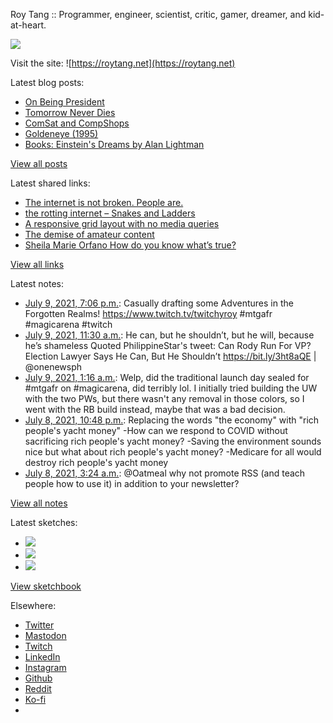 Roy Tang :: Programmer, engineer, scientist, critic, gamer, dreamer, and kid-at-heart.

![](https://roytang.net/static/img/profile.jpg)

Visit the site: ![https://roytang.net](https://roytang.net)

Latest blog posts:

- [On Being President](https://roytang.net/2021/07/on-being-president/)
- [Tomorrow Never Dies](https://roytang.net/2021/07/tomorrow-never-dies/)
- [ComSat and CompShops](https://roytang.net/2021/07/comsat-and-compshops/)
- [Goldeneye (1995)](https://roytang.net/2021/07/goldeneye/)
- [Books: Einstein&#x27;s Dreams by Alan Lightman](https://roytang.net/2021/07/einsteins-dreams/)

[View all posts](https://roytang.net/blog)

Latest shared links:

- [The internet is not broken. People are.](https://roytang.net/2021/07/the-internet-is-not-broken-people-are/)
- [the rotting internet – Snakes and Ladders](https://roytang.net/2021/07/the-rotting-internet-snakes-and-ladders/)
- [A responsive grid layout with no media queries](https://roytang.net/2021/06/a-responsive-grid-layout-with-no-media-queries/)
- [The demise of amateur content](https://roytang.net/2021/06/the-demise-of-amateur-content5-min-well-spent/)
- [Sheila Marie Orfano How do you know what’s true?](https://roytang.net/2021/06/sheila-marie-orfano-how-do-you-know-whats-true/)

[View all links](https://roytang.net/links)

Latest notes:

- [July 9, 2021, 7:06 p.m.](https://roytang.net/2021/07/1413454445388582918/): Casually drafting some Adventures in the Forgotten Realms! https://www.twitch.tv/twitchyroy #mtgafr #magicarena #twitch
- [July 9, 2021, 11:30 a.m.](https://roytang.net/2021/07/1413339775260520448/): He can, but he shouldn’t, but he will, because he’s shameless Quoted PhilippineStar&#x27;s tweet: Can Rody Run For VP? Election Lawyer Says He Can, But He Shouldn’t https://bit.ly/3ht8aQE | @onenewsph
- [July 9, 2021, 1:16 a.m.](https://roytang.net/2021/07/1413185333429030916/): Welp, did the traditional launch day sealed for #mtgafr on #magicarena, did terribly lol. I initially tried building the UW with the two PWs, but there wasn&#x27;t any removal in those colors, so I went with the RB build instead, maybe that was a bad decision.
- [July 8, 2021, 10:48 p.m.](https://roytang.net/2021/07/1413148073140711440/): Replacing the words &quot;the economy&quot; with &quot;rich people&#x27;s yacht money&quot; -How can we respond to COVID without sacrificing rich people&#x27;s yacht money? -Saving the environment sounds nice but what about rich people&#x27;s yacht money? -Medicare for all would destroy rich people&#x27;s yacht money
- [July 8, 2021, 3:24 a.m.](https://roytang.net/2021/07/1412855051974975489/): @Oatmeal why not promote RSS (and teach people how to use it) in addition to your newsletter?

[View all notes](https://roytang.net/notes)

Latest sketches:


- ![](https://roytang.net/media/cache/e1/f9/e1f9b48df9a6839718c7d5b8048d63f4.jpg)
- ![](https://roytang.net/media/cache/a8/3c/a83c836e8907dad42900f0726bd8ce6f.jpg)
- ![](https://roytang.net/media/cache/26/a3/26a31f66ec81255708119ddb85fabed6.jpg)

[View sketchbook](https://roytang.net/albums/sketchbook)


Elsewhere:

- [Twitter](https://twitter.com/roytang)
- [Mastodon](https://mastodon.technology/@roytang)
- [Twitch](https://twitch.tv/twitchyroy)
- [LinkedIn](https://www.linkedin.com/in/roytang)
- [Instagram](https://instagram.com/roytang0400)
- [Github](https://github.com/roytang)
- [Reddit](https://reddit.com/u/hungryroy)
- [Ko-fi](https://ko-fi.com/roytang)
- [](mailto:hello@roytang.net)